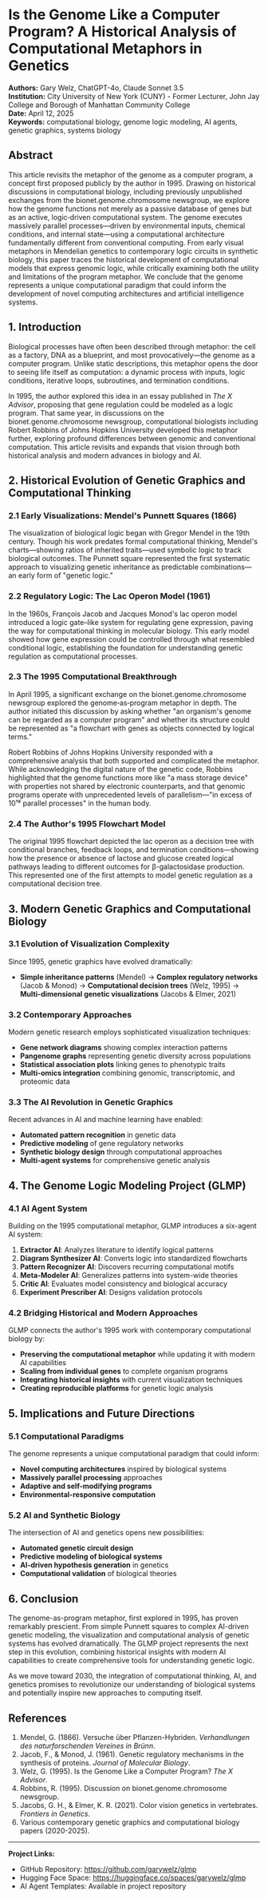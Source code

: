 # Is the Genome Like a Computer Program? A Historical Analysis of Computational Metaphors in Genetics

**Authors:** Gary Welz, ChatGPT-4o, Claude Sonnet 3.5  
**Institution:** City University of New York (CUNY) - Former Lecturer, John Jay College and Borough of Manhattan Community College  
**Date:** April 12, 2025  
**Keywords:** computational biology, genome logic modeling, AI agents, genetic graphics, systems biology

## Abstract

This article revisits the metaphor of the genome as a computer program, a concept first proposed publicly by the author in 1995. Drawing on historical discussions in computational biology, including previously unpublished exchanges from the bionet.genome.chromosome newsgroup, we explore how the genome functions not merely as a passive database of genes but as an active, logic‑driven computational system. The genome executes massively parallel processes—driven by environmental inputs, chemical conditions, and internal state—using a computational architecture fundamentally different from conventional computing. From early visual metaphors in Mendelian genetics to contemporary logic circuits in synthetic biology, this paper traces the historical development of computational models that express genomic logic, while critically examining both the utility and limitations of the program metaphor. We conclude that the genome represents a unique computational paradigm that could inform the development of novel computing architectures and artificial intelligence systems.

## 1. Introduction

Biological processes have often been described through metaphor: the cell as a factory, DNA as a blueprint, and most provocatively—the genome as a computer program. Unlike static descriptions, this metaphor opens the door to seeing life itself as computation: a dynamic process with inputs, logic conditions, iterative loops, subroutines, and termination conditions.

In 1995, the author explored this idea in an essay published in *The X Advisor*, proposing that gene regulation could be modeled as a logic program. That same year, in discussions on the bionet.genome.chromosome newsgroup, computational biologists including Robert Robbins of Johns Hopkins University developed this metaphor further, exploring profound differences between genomic and conventional computation. This article revisits and expands that vision through both historical analysis and modern advances in biology and AI.

## 2. Historical Evolution of Genetic Graphics and Computational Thinking

### 2.1 Early Visualizations: Mendel's Punnett Squares (1866)
The visualization of biological logic began with Gregor Mendel in the 19th century. Though his work predates formal computational thinking, Mendel's charts—showing ratios of inherited traits—used symbolic logic to track biological outcomes. The Punnett square represented the first systematic approach to visualizing genetic inheritance as predictable combinations—an early form of "genetic logic."

### 2.2 Regulatory Logic: The Lac Operon Model (1961)
In the 1960s, François Jacob and Jacques Monod's lac operon model introduced a logic gate–like system for regulating gene expression, paving the way for computational thinking in molecular biology. This early model showed how gene expression could be controlled through what resembled conditional logic, establishing the foundation for understanding genetic regulation as computational processes.

### 2.3 The 1995 Computational Breakthrough
In April 1995, a significant exchange on the bionet.genome.chromosome newsgroup explored the genome‑as‑program metaphor in depth. The author initiated this discussion by asking whether "an organism's genome can be regarded as a computer program" and whether its structure could be represented as "a flowchart with genes as objects connected by logical terms."

Robert Robbins of Johns Hopkins University responded with a comprehensive analysis that both supported and complicated the metaphor. While acknowledging the digital nature of the genetic code, Robbins highlighted that the genome functions more like "a mass storage device" with properties not shared by electronic counterparts, and that genomic programs operate with unprecedented levels of parallelism—"in excess of 10¹⁸ parallel processes" in the human body.

### 2.4 The Author's 1995 Flowchart Model
The original 1995 flowchart depicted the lac operon as a decision tree with conditional branches, feedback loops, and termination conditions—showing how the presence or absence of lactose and glucose created logical pathways leading to different outcomes for β-galactosidase production. This represented one of the first attempts to model genetic regulation as a computational decision tree.

## 3. Modern Genetic Graphics and Computational Biology

### 3.1 Evolution of Visualization Complexity
Since 1995, genetic graphics have evolved dramatically:
- **Simple inheritance patterns** (Mendel) → **Complex regulatory networks** (Jacob & Monod) → **Computational decision trees** (Welz, 1995) → **Multi-dimensional genetic visualizations** (Jacobs & Elmer, 2021)

### 3.2 Contemporary Approaches
Modern genetic research employs sophisticated visualization techniques:
- **Gene network diagrams** showing complex interaction patterns
- **Pangenome graphs** representing genetic diversity across populations
- **Statistical association plots** linking genes to phenotypic traits
- **Multi-omics integration** combining genomic, transcriptomic, and proteomic data

### 3.3 The AI Revolution in Genetic Graphics
Recent advances in AI and machine learning have enabled:
- **Automated pattern recognition** in genetic data
- **Predictive modeling** of gene regulatory networks
- **Synthetic biology design** through computational approaches
- **Multi-agent systems** for comprehensive genetic analysis

## 4. The Genome Logic Modeling Project (GLMP)

### 4.1 AI Agent System
Building on the 1995 computational metaphor, GLMP introduces a six-agent AI system:
1. **Extractor AI**: Analyzes literature to identify logical patterns
2. **Diagram Synthesizer AI**: Converts logic into standardized flowcharts
3. **Pattern Recognizer AI**: Discovers recurring computational motifs
4. **Meta-Modeler AI**: Generalizes patterns into system-wide theories
5. **Critic AI**: Evaluates model consistency and biological accuracy
6. **Experiment Prescriber AI**: Designs validation protocols

### 4.2 Bridging Historical and Modern Approaches
GLMP connects the author's 1995 work with contemporary computational biology by:
- **Preserving the computational metaphor** while updating it with modern AI capabilities
- **Scaling from individual genes** to complete organism programs
- **Integrating historical insights** with current visualization techniques
- **Creating reproducible platforms** for genetic logic analysis

## 5. Implications and Future Directions

### 5.1 Computational Paradigms
The genome represents a unique computational paradigm that could inform:
- **Novel computing architectures** inspired by biological systems
- **Massively parallel processing** approaches
- **Adaptive and self-modifying programs**
- **Environmental-responsive computation**

### 5.2 AI and Synthetic Biology
The intersection of AI and genetics opens new possibilities:
- **Automated genetic circuit design**
- **Predictive modeling of biological systems**
- **AI-driven hypothesis generation** in genetics
- **Computational validation** of biological theories

## 6. Conclusion

The genome-as-program metaphor, first explored in 1995, has proven remarkably prescient. From simple Punnett squares to complex AI-driven genetic modeling, the visualization and computational analysis of genetic systems has evolved dramatically. The GLMP project represents the next step in this evolution, combining historical insights with modern AI capabilities to create comprehensive tools for understanding genetic logic.

As we move toward 2030, the integration of computational thinking, AI, and genetics promises to revolutionize our understanding of biological systems and potentially inspire new approaches to computing itself.

## References

1. Mendel, G. (1866). Versuche über Pflanzen-Hybriden. *Verhandlungen des naturforschenden Vereines in Brünn*.
2. Jacob, F., & Monod, J. (1961). Genetic regulatory mechanisms in the synthesis of proteins. *Journal of Molecular Biology*.
3. Welz, G. (1995). Is the Genome Like a Computer Program? *The X Advisor*.
4. Robbins, R. (1995). Discussion on bionet.genome.chromosome newsgroup.
5. Jacobs, G. H., & Elmer, K. R. (2021). Color vision genetics in vertebrates. *Frontiers in Genetics*.
6. Various contemporary genetic graphics and computational biology papers (2020-2025).

---

**Project Links:**
- GitHub Repository: https://github.com/garywelz/glmp
- Hugging Face Space: https://huggingface.co/spaces/garywelz/glmp
- AI Agent Templates: Available in project repository
